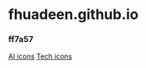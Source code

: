 # fhuadeen.github.io

### ff7a57

[AI icons](https://lobehub.com/icons)
[Tech icons](https://techicons.dev/icons)
